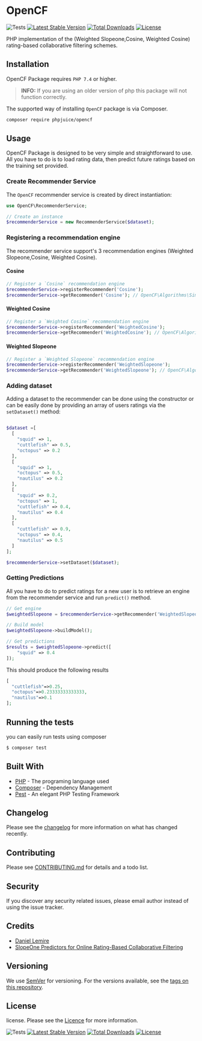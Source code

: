 # OpenCF

![Tests](https://github.com/phpjuice/opencf/workflows/Tests/badge.svg?branch=main)
[![Latest Stable Version](http://poser.pugx.org/phpjuice/opencf/v)](https://packagist.org/packages/phpjuice/opencf)
[![Total Downloads](http://poser.pugx.org/phpjuice/opencf/downloads)](https://packagist.org/packages/phpjuice/opencf)
[![License](http://poser.pugx.org/phpjuice/opencf/license)](https://packagist.org/packages/phpjuice/opencf)

PHP implementation of the (Weighted Slopeone,Cosine, Weighted Cosine) rating-based collaborative filtering schemes.

## Installation

OpenCF Package requires `PHP 7.4` or higher.

> **INFO:** If you are using an older version of php this package will not function correctly.

The supported way of installing `OpenCF` package is via Composer.

```bash
composer require phpjuice/opencf
```

## Usage

OpenCF Package is designed to be very simple and straightforward to use. All you have to do is to load rating data, then
predict future ratings based on the training set provided.

### Create Recommender Service

The `OpenCF` recommender service is created by direct instantiation:

```php
use OpenCF\RecommenderService;

// Create an instance
$recommenderService = new RecommenderService($dataset);
```

### Registering a recommendation engine

The recommender service support's 3 recommendation engines (Weighted Slopeone,Cosine, Weighted Cosine).

#### Cosine

```php
// Register a `Cosine` recommendation engine
$recommenderService->registerRecommender('Cosine');
$recommenderService->getRecommender('Cosine'); // OpenCF\Algorithms\Similarity\Cosine::class
```

#### Weighted Cosine

```php
// Register a `Weighted Cosine` recommendation engine
$recommenderService->registerRecommender('WeightedCosine');
$recommenderService->getRecommender('WeightedCosine'); // OpenCF\Algorithms\Similarity\WeightedCosine::class
```

#### Weighted Slopeone

```php
// Register a `Weighted Slopeone` recommendation engine
$recommenderService->registerRecommender('WeightedSlopeone');
$recommenderService->getRecommender('WeightedSlopeone'); // OpenCF\Algorithms\Slopeone\WeightedSlopeone::class
```

### Adding dataset

Adding a dataset to the recommender can be done using the constructor or can be easily done by providing an array of
users ratings via the `setDataset()` method:

```php

$dataset =[
  [
    "squid" => 1,
    "cuttlefish" => 0.5,
    "octopus" => 0.2
  ],
  [
    "squid" => 1,
    "octopus" => 0.5,
    "nautilus" => 0.2
  ],
  [
    "squid" => 0.2,
    "octopus" => 1,
    "cuttlefish" => 0.4,
    "nautilus" => 0.4
  ],
  [
    "cuttlefish" => 0.9,
    "octopus" => 0.4,
    "nautilus" => 0.5
  ]
];

$recommenderService->setDataset($dataset);
```

### Getting Predictions

All you have to do to predict ratings for a new user is to retrieve an engine from the recommender service and
run `predict()` method.

```php
// Get engine
$weightedSlopeone = $recommenderService->getRecommender('WeightedSlopeone');

// Build model
$weightedSlopeone->buildModel();

// Get predictions
$results = $weightedSlopeone->predict([
    "squid" => 0.4
]);
```

This should produce the following results

```php
[
  "cuttlefish"=>0.25,
  "octopus"=>0.23333333333333,
  "nautilus"=>0.1
];
```

## Running the tests

you can easily run tests using composer

```bash
$ composer test
```

## Built With

- [PHP](http://www.php.net) - The programing language used
- [Composer](https://getcomposer.org) - Dependency Management
- [Pest](https://pestphp.com) - An elegant PHP Testing Framework

## Changelog

Please see the [changelog](changelog.md) for more information on what has changed recently.

## Contributing

Please see [CONTRIBUTING.md](./CONTRIBUTING.md) for details and a todo list.

## Security

If you discover any security related issues, please email author instead of using the issue tracker.

## Credits

- [Daniel Lemire](https://github.com/lemire)
- [SlopeOne Predictors for Online Rating-Based Collaborative Filtering](https://www.researchgate.net/publication/1960789_Slope_One_Predictors_for_Online_Rating-Based_Collaborative_Filtering)

## Versioning

We use [SemVer](http://semver.org/) for versioning. For the versions available, see
the [tags on this repository](https://github.com/PHPJuice/opencf/tags).

## License

license. Please see the [Licence](https://github.com/phpjuice/opencf/blob/main/LICENSE) for more information.

![Tests](https://github.com/phpjuice/opencf/workflows/Tests/badge.svg?branch=main)
[![Latest Stable Version](http://poser.pugx.org/phpjuice/opencf/v)](https://packagist.org/packages/phpjuice/opencf)
[![Total Downloads](http://poser.pugx.org/phpjuice/opencf/downloads)](https://packagist.org/packages/phpjuice/opencf)
[![License](http://poser.pugx.org/phpjuice/opencf/license)](https://packagist.org/packages/phpjuice/opencf)
